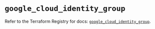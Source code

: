 # `google_cloud_identity_group`

Refer to the Terraform Registry for docs: [`google_cloud_identity_group`](https://registry.terraform.io/providers/hashicorp/google/6.33.0/docs/resources/cloud_identity_group).
